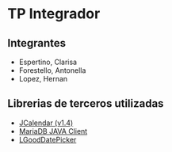 # TP Integrador
## Integrantes
- Espertino, Clarisa
- Forestello, Antonella
- Lopez, Hernan

## Librerias de terceros utilizadas
- [JCalendar (v1.4)](https://toedter.com/jcalendar/)
- [MariaDB JAVA Client](https://mariadb.com/downloads)
- [LGoodDatePicker](https://github.com/LGoodDatePicker/LGoodDatePicker)